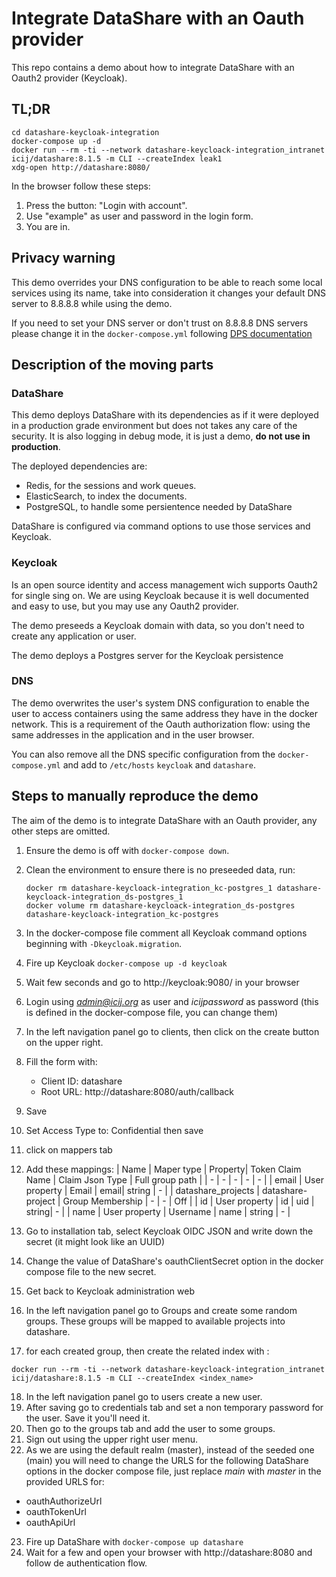 # Integrate DataShare with an Oauth provider

This repo contains a demo about how to integrate DataShare with an Oauth2 provider (Keycloak).

## TL;DR

```
cd datashare-keycloak-integration
docker-compose up -d
docker run --rm -ti --network datashare-keycloack-integration_intranet icij/datashare:8.1.5 -m CLI --createIndex leak1
xdg-open http://datashare:8080/
```

In the browser follow these steps:

  1. Press the button: "Login with account".
  2. Use "example" as user and password in the login form.
  3. You are in.

## Privacy warning

This demo overrides your DNS configuration to be able to reach some local services using its name,
take into consideration it changes your default DNS server to 8.8.8.8 while using the demo.

If you need to set your DNS server or don't trust on 8.8.8.8 DNS servers please change it in the `docker-compose.yml` following [DPS documentation](http://mageddo.github.io/dns-proxy-server/latest/en/3-configuration/)

## Description of the moving parts

### DataShare

This demo deploys DataShare with its dependencies as if it were deployed in a production grade environment but does not takes any care of the security. It is also logging in debug mode, it is just a demo, **do not use in production**.

The deployed dependencies are:

* Redis, for the sessions and work queues.
* ElasticSearch, to index the documents.
* PostgreSQL, to handle some persientence needed by DataShare

DataShare is configured via command options to use those services and Keycloak.

### Keycloak

Is an open source identity and access management wich supports Oauth2 for single sing on.
We are using Keycloak because it is well documented and easy to use, but you may use any Oauth2 provider.

The demo preseeds a Keycloak domain with data, so you don't need to create any application or user.

The demo deploys a Postgres server for the Keycloak persistence

### DNS

The demo overwrites the user's system DNS configuration to enable the user to access containers using the same address they have in the docker network. This is a requirement of the Oauth authorization flow: using the same addresses in the application and in the user browser.

You can also remove all the DNS specific configuration from the `docker-compose.yml` and add to `/etc/hosts` `keycloak` and `datashare`.

## Steps to manually reproduce the demo

The aim of the demo is to integrate DataShare with an Oauth provider, any other steps are omitted.

1. Ensure the demo is off with `docker-compose down`.
2. Clean the environment to ensure there is no preseeded data, run:
   ```
   docker rm datashare-keycloack-integration_kc-postgres_1 datashare-keycloack-integration_ds-postgres_1
   docker volume rm datashare-keycloack-integration_ds-postgres datashare-keycloack-integration_kc-postgres
   ```
3. In the docker-compose file comment all Keycloak command options beginning with `-Dkeycloak.migration`.
4. Fire up Keycloak `docker-compose up -d keycloak`
5. Wait few seconds and go to http://keycloak:9080/ in your browser
6. Login using *admin@icij.org* as user and *icijpassword* as password (this is defined in the docker-compose file, you can change them)
7. In the left navigation panel go to clients, then click on the create button on the upper right.
8. Fill the form with:

    * Client ID: datashare
    * Root URL: http://datashare:8080/auth/callback

9. Save
10. Set Access Type to: Confidential then save
11. click on mappers tab
12. Add these mappings:
    | Name | Maper type | Property| Token Claim Name | Claim Json Type | Full group path |
    | - | - | - | - | - |
    | email | User property | Email | email| string | - |
    | datashare_projects | datashare-project | Group Membership | - | - | Off |
    | id | User property | id | uid | string| - |
    | name | User property | Username | name | string | - |
13. Go to installation tab, select Keycloak OIDC JSON and write down the secret (it might look like an UUID)
14. Change the value of DataShare's oauthClientSecret option in the docker compose file to the new secret.
15. Get back to Keycloak administration web
16. In the left navigation panel go to Groups and create some random groups. These groups will be mapped to available projects into datashare.
17. for each created group, then create the related index with : 
```
docker run --rm -ti --network datashare-keycloack-integration_intranet icij/datashare:8.1.5 -m CLI --createIndex <index_name>
```
18.  In the left navigation panel go to users create a new user. 
19. After saving go to credentials tab and set a non temporary password for the user. Save it you'll need it.
20. Then go to the groups tab and add the user to some groups.
21. Sign out using the upper right user menu.
22. As we are using the default realm (master), instead of the seeded one (main) you will need to change the URLS for the following DataShare options in the docker compose file, just replace *main* with *master* in the provided URLS for:
  * oauthAuthorizeUrl
  * oauthTokenUrl
  * oauthApiUrl
23. Fire up DataShare with `docker-compose up datashare`
24. Wait for a few and open your browser with http://datashare:8080 and follow de authentication flow.

